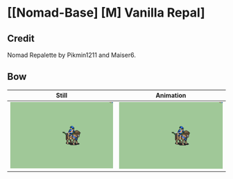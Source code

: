 # [\[Nomad-Base\] \[M\] Vanilla Repal]

## Credit

Nomad Repalette by Pikmin1211 and Maiser6.
	
## Bow

| Still | Animation |
| :---: | :-------: |
| ![Bow still](./Bow_000.png) | ![Bow animation](./Bow.gif) |

